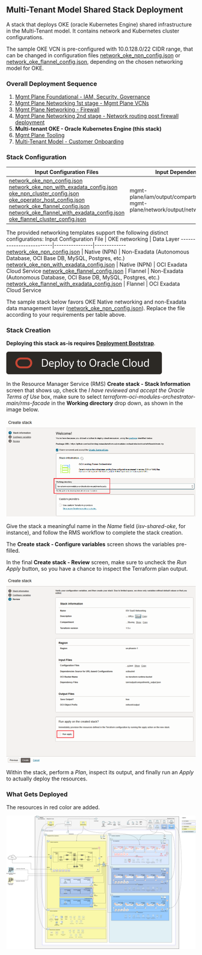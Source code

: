 ## Multi-Tenant Model Shared Stack Deployment

A stack that deploys OKE (oracle Kubernetes Engine) shared infrastructure in the Multi-Tenant model. It contains network and Kubernetes cluster configurations.

The sample OKE VCN is pre-configured with 10.0.128.0/22 CIDR range, that can be changed in configuration files [network_oke_npn_config.json](../mt/shared/network_oke_npn_config.json) or [network_oke_flannel_config.json](../mt/shared/network_oke_flannel_config.json), depending on the chosen networking model for OKE.

### Overall Deployment Sequence

1. [Mgmt Plane Foundational - IAM, Security, Governance](./MPLANE-FOUNDATIONAL.md)
2. [Mgmt Plane Networking 1st stage - Mgmt Plane VCNs](./MPLANE-NETWORKING.md#stage1)
3. [Mgmt Plane Networking - Firewall](./MPLANE-FIREWALL.md)
4. [Mgmt Plane Networking 2nd stage - Network routing post firewall deployment](./MPLANE-NETWORKING.md#stage2)
5. **Multi-tenant OKE - Oracle Kubernetes Engine (this stack)**
6. [Mgmt Plane Tooling](./MPLANE-TOOLING.md)
7. [Multi-Tenant Model - Customer Onboarding](./MT-CUSTOMER-ONBOARDING.md)

### Stack Configuration

Input Configuration Files | Input Dependency Files | Generated Output
--------------------------|------------------------|------------------
[network_oke_npn_config.json](../mt/shared/network_oke_npn_config.json) <br> [network_oke_npn_with_exadata_config.json](../mt/shared/network_oke_npn_with_exadata_config.json) <br> [oke_npn_cluster_config.json](../mt/shared/oke_npn_cluster_config.json) <br> [oke_operator_host_config.json](../mgmt-plane/network/oke_operator_host_config.json) <br> [network_oke_flannel_config.json](../mt/shared/network_oke_flannel_config.json) <br> [network_oke_flannel_with_exadata_config.json](../mt/shared/network_oke_flannel_with_exadata_config.json) <br> [oke_flannel_cluster_config.json](../mt/shared/oke_flannel_cluster_config.json) | mgmt-plane/iam/output/compartments_output.json, mgmt-plane/network/output/network_output.json | mt/shared/output/network_output.json

The provided networking templates support the following distinct configurations:
Input Configuration File | OKE networking | Data Layer
-------------------------|----------------|-------------
[network_oke_npn_config.json](../mt/shared/network_oke_npn_config.json) | Native (NPN) | Non-Exadata (Autonomous Database, OCI Base DB, MySQL, Postgres, etc.)
[network_oke_npn_with_exadata_config.json](../mt/shared/network_oke_npn_with_exadata_config.json) | Native (NPN) | OCI Exadata Cloud Service
[network_oke_flannel_config.json](../mt/shared/network_oke_flannel_config.json) | Flannel | Non-Exadata (Autonomous Database, OCI Base DB, MySQL, Postgres, etc.)
[network_oke_flannel_with_exadata_config.json](../mt/shared/network_oke_flannel_with_exadata_config.json) | Flannel | OCI Exadata Cloud Service

The sample stack below favors OKE Native networking and non-Exadata data management layer ([network_oke_npn_config.json](../mt/shared/network_oke_npn_config.json)). Replace the file according to your requirements per table above. 

### Stack Creation

**Deploying this stack as-is requires [Deployment Bootstrap](../readme.md#deployment-bootstrap)**.

[![Deploy_To_OCI](../../design/images/DeployToOCI.svg)](https://cloud.oracle.com/resourcemanager/stacks/create?zipUrl=https://github.com/oci-landing-zones/terraform-oci-modules-orchestrator/archive/refs/heads/main.zip&zipUrlVariables={"configuration_source":"ocibucket","oci_configuration_bucket":"landing-zone-runtime-bucket","oci_configuration_objects":"mt/shared/network_oke_npn_config.json,mt/shared/oke_npn_cluster_config.json,"oci_dependency_objects":"mgmt-plane/iam/output/compartments_output.json,mgmt-plane/network/output/network_output.json","save_output":true,"oci_object_prefix":"mt/shared/output"})

In the Resource Manager Service (RMS) **Create stack - Stack Information** screen that shows up, check the *I have reviewed and accept the Oracle Terms of Use* box, make sure to select *terraform-oci-modules-orchestrator-main/rms-facade* in the **Working directory** drop down, as shown in the image below. 

![Working_directory](../../design/images/orchestrator-working-dir.png)

Give the stack a meaningful name in the *Name* field (*isv-shared-oke*, for instance), and follow the RMS workflow to complete the stack creation. 

The **Create stack - Configure variables** screen shows the variables pre-filled.

In the final **Create stack - Review** screen, make sure to uncheck the *Run Apply* button, so you have a chance to inspect the Terraform plan output.

![Run_Apply_Disabled](../../design/images/orchestrator-run-apply-disabled.png)

Within the stack, perform a *Plan*, inspect its output, and finally run an *Apply* to actually deploy the resources.

### What Gets Deployed

The resources in red color are added.

![shared-mt](../../design/images/shared-mt.png)
